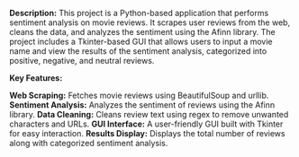 
**Description:**
This project is a Python-based application that performs sentiment analysis on movie reviews. It scrapes user reviews from the web, cleans the data, and analyzes the sentiment using the Afinn library. The project includes a Tkinter-based GUI that allows users to input a movie name and view the results of the sentiment analysis, categorized into positive, negative, and neutral reviews.

**Key Features:**

**Web Scraping:**   Fetches movie reviews using BeautifulSoup and urllib.
**Sentiment Analysis:** Analyzes the sentiment of reviews using the Afinn library.
**Data Cleaning:** Cleans review text using regex to remove unwanted characters and URLs.
**GUI Interface:** A user-friendly GUI built with Tkinter for easy interaction.
**Results Display:** Displays the total number of reviews along with categorized sentiment analysis.
